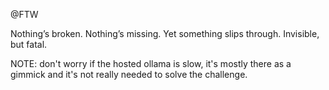 @FTW

Nothing’s broken. Nothing’s missing. Yet something slips through. Invisible, but fatal.

NOTE: don't worry if the hosted ollama is slow, it's mostly there as a gimmick and it's not really needed to solve the challenge.
